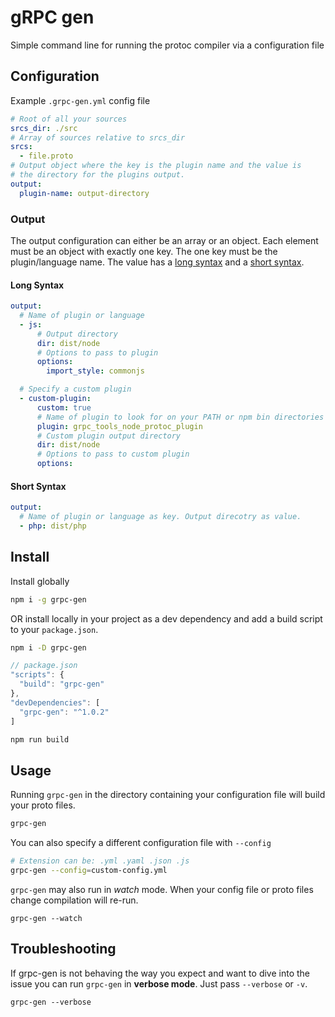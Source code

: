 # gRPC gen

Simple command line for running the protoc compiler via a configuration file

## Configuration

Example `.grpc-gen.yml` config file

```YAML
# Root of all your sources
srcs_dir: ./src
# Array of sources relative to srcs_dir
srcs:
  - file.proto
# Output object where the key is the plugin name and the value is
# the directory for the plugins output.
output:
  plugin-name: output-directory
```

### Output

The output configuration can either be an array or an object. Each element must be an object with exactly one key. The one key must be the plugin/language name. The value has a [long syntax](#long-syntax) and a [short syntax](#short-syntax).

#### Long Syntax

```YAML
output:
  # Name of plugin or language
  - js:
      # Output directory
      dir: dist/node
      # Options to pass to plugin
      options:
        import_style: commonjs

  # Specify a custom plugin
  - custom-plugin:
      custom: true
      # Name of plugin to look for on your PATH or npm bin directories
      plugin: grpc_tools_node_protoc_plugin
      # Custom plugin output directory
      dir: dist/node
      # Options to pass to custom plugin
      options:
```

#### Short Syntax

```YAML
output:
  # Name of plugin or language as key. Output direcotry as value.
  - php: dist/php
```

## Install

Install globally

```bash
npm i -g grpc-gen
```

OR install locally in your project as a dev dependency and add a build script to your `package.json`.

```bash
npm i -D grpc-gen
```

```js
// package.json
"scripts": {
  "build": "grpc-gen"
},
"devDependencies": [
  "grpc-gen": "^1.0.2"
]
```

```bash
npm run build
```

## Usage

Running `grpc-gen` in the directory containing your configuration file will build your proto files.

```bash
grpc-gen
```

You can also specify a different configuration file with `--config`

```bash
# Extension can be: .yml .yaml .json .js
grpc-gen --config=custom-config.yml
```

`grpc-gen` may also run in *watch* mode. When your config file or proto files change compilation will re-run.

```
grpc-gen --watch
```

## Troubleshooting

If grpc-gen is not behaving the way you expect and want to dive into the issue you can run `grpc-gen` in **verbose mode**. Just pass `--verbose` or `-v`.

```shell
grpc-gen --verbose
```
